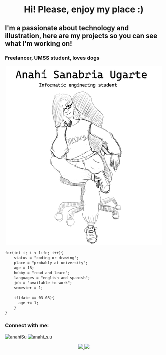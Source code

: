 <h1 align="center"> Hi! Please, enjoy my place :) </h1>
<h2>I'm a passionate about technology and illustration, here are my projects so you can see what I'm working on!</h2> 
<h3>Freelancer, UMSS student, loves dogs</h3> 


<p align="center">
   <img src="https://github.com/AnahiSU/AnahiSU/blob/main/github_README.png" width = "500">
   </p>

    for(int i; i < life; i++){
        status = "coding or drawing";
        place = "probably at university";
        age = 18;
        hobby = "read and learn";
        languages = "english and spanish";
        job = "available to work";
        semester = 1;
                   
        if(date == 03-08){
          age += 1;
        }
    }
    
<h3>Connect with me:</h3>
<p align="left">
<a href="https://www.linkedin.com/in/anahisu/" target="blank"><img align="center" src="https://raw.githubusercontent.com/rahuldkjain/github-profile-readme-generator/master/src/images/icons/Social/linked-in-alt.svg" alt="anahiSu" height="30" width="40" /></a>
<a href="https://www.instagram.com/anahi_s.u/" target="blank"><img align="center" src="https://raw.githubusercontent.com/rahuldkjain/github-profile-readme-generator/master/src/images/icons/Social/instagram.svg" alt="anahi_s.u" height="30" width="40" /></a>
<p align="center">
     <a href="https://github.com/AnahiSU">
       <img height="180em" src="https://github-readme-stats.vercel.app/api?username=anahisu&show_icons=true&theme=chartreuse-dark&bg_color=30,5C258D,4389A2&disable_animations=false"/>
       <img height="180em" src="https://github-readme-stats.vercel.app/api/top-langs/?username=anahisu&layout=compact&title_color=FFFFFF&theme=algolia&bg_color=30,FF0099,00416A&line_height=200&custom_title=My-Top-Languages"/>
     </a>
</p>
